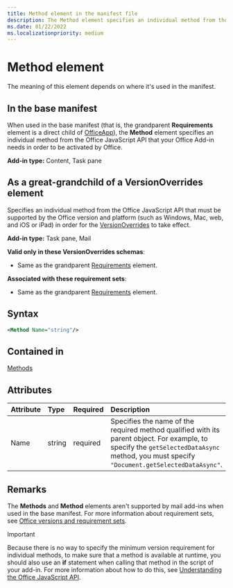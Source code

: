 ```yaml
---
title: Method element in the manifest file
description: The Method element specifies an individual method from the Office JavaScript API that your Office Add-ins requires in order to be activated by Office or to override base manifest settings.
ms.date: 01/22/2022
ms.localizationpriority: medium
---
```


# Method element

The meaning of this element depends on where it's used in the manifest.

## In the base manifest

When used in the base manifest (that is, the grandparent **Requirements** element is a direct child of [OfficeApp](officeapp.md)), the **Method** element specifies an individual method from the Office JavaScript API that your Office Add-in needs in order to be activated by Office.

**Add-in type:** Content, Task pane

## As a great-grandchild of a VersionOverrides element

Specifies an individual method from the Office JavaScript API that must be supported by the Office version and platform (such as Windows, Mac, web, and iOS or iPad) in order for the [VersionOverrides](versionoverrides.md) to take effect.

**Add-in type:** Task pane, Mail

**Valid only in these VersionOverrides schemas**:

- Same as the grandparent [Requirements](requirements.md) element.

**Associated with these requirement sets**:

- Same as the grandparent [Requirements](requirements.md) element.

## Syntax

```XML
<Method Name="string"/>
```

## Contained in

[Methods](methods.md)

## Attributes

|Attribute|Type|Required|Description|
|:-----|:-----|:-----|:-----|
|Name|string|required|Specifies the name of the required method qualified with its parent object. For example, to specify the `getSelectedDataAsync` method, you must specify `"Document.getSelectedDataAsync"`.|

## Remarks

The **Methods** and **Method** elements aren't supported by mail add-ins when used in the base manifest. For more information about requirement sets, see [Office versions and requirement sets](../../develop/office-versions-and-requirement-sets.md).

> [!IMPORTANT]
> Because there is no way to specify the minimum version requirement for individual methods, to make sure that a method is available at runtime, you should also use an **if** statement when calling that method in the script of your add-in. For more information about how to do this, see [Understanding the Office JavaScript API](../../develop/understanding-the-javascript-api-for-office.md).
